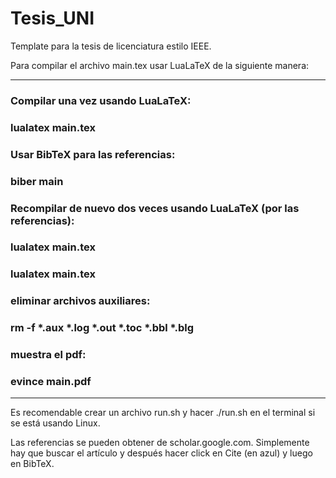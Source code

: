 # Tesis_UNI
Template para la tesis de licenciatura estilo IEEE.

Para compilar el archivo main.tex usar LuaLaTeX de la siguiente manera:

--------------------------------------------------------------------
### Compilar una vez usando LuaLaTeX:
### lualatex main.tex

### Usar BibTeX para las referencias:
### biber main

### Recompilar de nuevo dos veces usando LuaLaTeX (por las referencias):
### lualatex main.tex
### lualatex main.tex

### eliminar archivos auxiliares:
### rm -f *.aux *.log *.out *.toc *.bbl *.blg

### muestra el pdf:
### evince main.pdf
--------------------------------------------------------------------

Es recomendable crear un archivo run.sh y hacer ./run.sh en el terminal si se está usando Linux.

Las referencias se pueden obtener de scholar.google.com. Simplemente hay que buscar el artículo y después hacer click en Cite (en azul) y luego en BibTeX.




